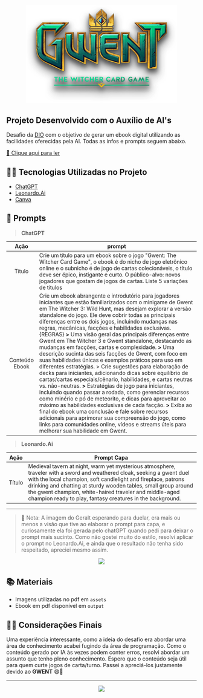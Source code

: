 <p align="center">
    <img width="400" src="assets/gwent logo.png">

</p>

## Projeto Desenvolvido com o Auxílio de AI's

Desafio da [DIO](https://dio.me) com o objetivo de gerar um ebook digital utilizando as facilidades oferecidas pela  AI. Todas as infos e prompts seguem abaixo.

<a href="https://github.com/iisrax/Ebook-with-AI/blob/main/Output/Gwent%20-%20A%20Jornada%20do%20Novo%20Jogador.pdf" title="View PDF now"> 📓 Clique aqui para ler</a>

## 🤖🎨 Tecnologias Utilizadas no Projeto

- [ChatGPT](https://chat.openai.com/) 
- [Leonardo.Ai](https://leonardo.ai/)
- [Canva](https://www.canva.com/)


## 👾 Prompts

> **ChatGPT**

|   Ação   | prompt                                                                                                                                                                                                                                                                         |
| :------: | ------------------------------------------------------------------------------------------------------------------------------------------------------------------------------------------------------------------------------------------------------------------------------ |
|  Título  | Crie um título para um ebook sobre o jogo "Gwent: The Witcher Card Game", o ebook é do nicho de jogo eletrônico online e o subnicho é de jogo de cartas colecionáveis, o título deve ser épico, instigante e curto. O público-alvo: novos jogadores que gostam de jogos de cartas. Liste 5 variações de títulos                                                        |
| Conteúdo Ebook | Crie um ebook abrangente e introdutório para jogadores iniciantes que estão familiarizados com o minigame de Gwent em The Witcher 3: Wild Hunt, mas desejam explorar a versão standalone do jogo. Ele deve cobrir todas as principais diferenças entre os dois jogos, incluindo mudanças nas regras, mecânicas, facções e habilidades exclusivas. {REGRAS} **>** Uma visão geral das principais diferenças entre Gwent em The Witcher 3 e Gwent standalone, destacando as mudanças em facções, cartas e complexidade. **>** Uma descrição sucinta das seis facções de Gwent, com foco em suas habilidades únicas e exemplos práticos para uso em diferentes estratégias. > Crie sugestões para elaboração de decks para iniciantes, adicionando dicas sobre equilíbrio de cartas/cartas especiais/cênario, habilidades, e cartas neutras vs. não-neutras. **>** Estratégias de jogo para iniciantes, incluindo quando passar a rodada, como gerenciar recursos como minério e pó de meteorito, e dicas para aproveitar ao máximo as habilidades exclusivas de cada facção. **>** Exiba ao final do ebook uma conclusão e fale sobre recursos adicionais para aprimorar sua compreensão do jogo, como links para comunidades online, vídeos e streams úteis para melhorar sua habilidade em Gwent. |


> **Leonardo.Ai**

|  Ação  | Prompt Capa                                                                                 |
| :----: | -------------------------------------------------------------------------------------- |
| Título | Medieval tavern at night, warm yet mysterious atmosphere, traveler with a sword and weathered cloak, seeking a gwent duel with the local champion, soft candlelight and fireplace, patrons drinking and chatting at sturdy wooden tables, small group around the gwent champion, white-haired traveler and middle-aged champion ready to play, fantasy creatures in the background. |

--------------------

> 📜 Nota: A imagem do Geralt esperando para duelar, era mais ou menos a visão que tive ao elaborar o prompt para capa, e curiosamente ela foi gerada pelo chatGPT quando pedi para deixar o prompt mais sucinto. Como não gostei muito do estilo, resolvi aplicar o prompt no Leonardo.Ai, e ainda que o resultado não tenha sido respeitado, apreciei mesmo assim.


 <p align="center">
<img 
    src="assets/DALL·E witcher.webp"
    width="400"
    />
</p>

## 📚 Materiais

- Imagens utilizadas no pdf em `assets`
- Ebook em pdf disponível em `output`

## 💾👀 Considerações Finais

Uma experiência interessante, como a ideia do desafio era abordar uma área de conhecimento acabei fugindo da área de programação. Como o conteúdo gerado por IA às vezes podem conter erros, resolvi abordar um assunto que tenho pleno conhecimento. Espero que o conteúdo seja útil para quem curte jogos de carta/turno. Passei a apreciá-los justamente devido ao **GWENT** 😄🎴

----------

<p align="center">
<img src="https://github.com/iisrax/Ebook-with-AI/blob/main/assets/ragnarok.gif">

</p>